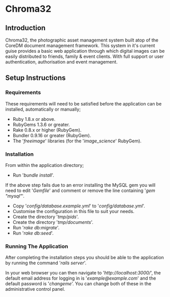 Chroma32
========

Introduction
------------

Chroma32, the photographic asset management system built atop of
the CoreDM document management framework. This system in it's
current guise provides a basic web application through which
digital images can be easily distributed to friends, family &
event clients. With full support or user authentication,
authorisation and event management.

Setup Instructions
------------------

### Requirements

These requirements will need to be satisfied before the
application can be installed, automatically or manually;

- Ruby 1.8.x or above.
- RubyGems 1.3.6 or greater.
- Rake 0.8.x or higher (RubyGem).
- Bundler 0.9.16 or greater (RubyGem).
- The '_freeimage_' libraries (for the '_image\_science_' RubyGem).

### Installation

From within the application directory;

- Run '_bundle install_'.

If the above step fails due to an error installing the MySQL gem
you will need to edit '_Gemfile_' and comment or remove the line
containing '_gem \"mysql\"_'.

- Copy '_config/database.example.yml_' to '_config/database.yml_'.
- Customise the configuration in this file to suit your needs.
- Create the directory '_tmp/pids_'.
- Create the directory '_tmp/documents_'.
- Run '_rake db:migrate_'.
- Run '_rake db:seed_'.


### Running The Application

After completing the installation steps you should be able to
the application by running the command '_rails server_'.

In your web browser you can then navigate to '_http://localhost:3000/_',
the default email address for logging in is '_example@example.com_'
and the default password is '_changeme_'. You can change both of these
in the administrative control panel.
